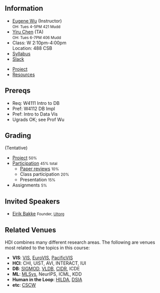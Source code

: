 ## Information 

* [Eugene Wu](http://www.eugenewu.net) (Instructor)     
  <small>OH: Tues 4-5PM 421 Mudd</small>   
* [Yiru Chen]() (TA)    
  <small>OH: Tues 6-7PM 406 Mudd</small>
* Class: W 2:10pm-4:00pm  
  Location: 488 CSB
* [Syllabus](./syllabus)
* [Slack](https://join.slack.com/t/hdisystems/signup)
<!--* [nb](nb.csail.mit.edu) -->
* [Project](./projects)
* [Resources](./resources)


## Prereqs

* Req: W4111 Intro to DB
* Pref: W4112 DB Impl
* Pref: Intro to Data Vis
* Ugrads OK; see Prof Wu

## Grading 

(Tentative)

* [Project](./projects) <small>50%</small>
* [Participation](./syllabus#participation)  <small>45% total</small>    
  * [Paper reviews](./syllabus#reading) <small>10%</small>
  * Class participation <small>20%</small>
  * Presentation <small>15%</small>
* Assignments <small>5%</small>


## Invited Speakers

* [Eirik Bakke](https://people.csail.mit.edu/ebakke/) <small>Founder, [Ultorg](http://www.ultorg.com/)</small>



## Related Venues

HDI combines many different research areas.  The following are venues most related to the topics in this course:

* **VIS**: [VIS](http://ieeevis.org), [EuroVIS](https://www.eurovis.org/egev20/), [PacificVIS](http://research.cbs.chula.ac.th/pvis2019/home.aspx)
* **HCI**: CHI, UIST, AVI, INTERACT, IUI
* **DB**:  [SIGMOD](https://sigmod.org/), [VLDB](http://www.vldb.org/), [CIDR](http://cidrdb.org/), ICDE
* **ML**: [MLSys](https://mlsys.org/), NeurIPS, ICML, KDD
* **Human in the Loop**: [HILDA](https://hilda.io/2020/), [DSIA](https://www.interactive-analysis.org/)
* **etc**: [CSCW](http://cscw.acm.org)



